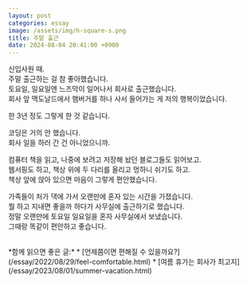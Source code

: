 ```yaml
---
layout: post
categories: essay
image: /assets/img/h-square-s.png
title: 주말 출근
date: 2024-08-04 20:41:00 +0900
---
```


신입사원 때.  
주말 출근하는 걸 참 좋아했습니다.  
토요일, 일요일엔 느즈막이 일어나서 회사로 출근했습니다.  
회사 앞 맥도날드에서 햄버거를 하나 사서 들어가는 게 저의 행복이었습니다.

한 3년 정도 그렇게 한 것 같습니다.

코딩은 거의 안 했습니다.  
회사 일을 하러 간 건 아니었으니까.

컴퓨터 책을 읽고, 나중에 보려고 저장해 놨던 블로그들도 읽어보고.  
웹서핑도 하고, 책상 위에 두 다리를 올리고 멍하니 쉬기도 하고.  
책상 앞에 앉아 있으면 마음이 그렇게 편안했습니다.

가족들이 처가 댁에 가서 오랜만에 혼자 있는 시간을 가졌습니다.  
뭘 하고 지내면 좋을까 하다가 사무실에 출근하기로 했습니다.  
정말 오랜만에 토요일 일요일을 혼자 사무실에서 보냈습니다.  
그때랑 똑같이 편안하고 좋습니다.

<br>
*함께 읽으면 좋은 글:*
* [언제쯤이면 편해질 수 있을까요?](/essay/2022/08/29/feel-comfortable.html)
* [여름 휴가는 회사가 최고지](/essay/2023/08/01/summer-vacation.html)